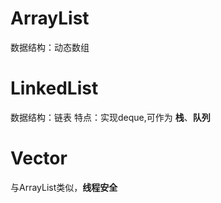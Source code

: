 # ArrayList
数据结构：动态数组

# LinkedList
数据结构：链表
特点：实现deque,可作为 **栈**、**队列**

# Vector
与ArrayList类似，**线程安全**
